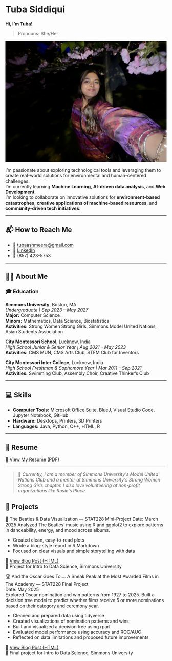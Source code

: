 # Tuba Siddiqui

**Hi, I’m Tuba!**  
> Pronouns: She/Her

![Tuba Siddiqui](CB4E336E-863A-4404-BA9C-5E28853736AF_1_105_c.jpeg)

I’m passionate about exploring technological tools and leveraging them to create real-world solutions for environmental and human-centered challenges.  
I’m currently learning **Machine Learning**, **AI-driven data analysis**, and **Web Development**.  
I’m looking to collaborate on innovative solutions for **environment-based catastrophes**, **creative applications of machine-based resources**, and **community-driven tech initiatives**.

---

## 📬 How to Reach Me

- 📧 tubaashmeera@gmail.com  
- 🔗 [LinkedIn](https://www.linkedin.com/in/-tubasiddiqui)  
- 📱 (857) 423-5753  

---

## 👩‍🎓 About Me

### 🎓 Education

**Simmons University**, Boston, MA  
*Undergraduate | Sep 2023 – May 2027*  
**Major:** Computer Science  
**Minors:** Mathematics, Data Science, Biostatistics  
**Activities:** Strong Women Strong Girls, Simmons Model United Nations, Asian Students Association  

**City Montessori School**, Lucknow, India  
*High School Junior & Senior Year | Aug 2021 – May 2023*  
**Activities:** CMS MUN, CMS Arts Club, STEM Club for Inventors  

**City Montessori Inter College**, Lucknow, India  
*High School Freshman & Sophomore Year | Mar 2011 – Sep 2021*  
**Activities:** Swimming Club, Assembly Choir, Creative Thinker’s Club  

---

## 💻 Skills

- **Computer Tools:** Microsoft Office Suite, BlueJ, Visual Studio Code, Jupyter Notebook, GitHub  
- **Hardware:** Desktops, Printers, 3D Printers  
- **Languages:** Java, Python, C++, HTML, R  

---

## 📄 Resume

[📄 View My Resume (PDF)](TubaS_Resume.pdf)

---

> 🌸 *Currently, I am a member of Simmons University's Model United Nations Club and a mentor at Simmons University's Strong Women Strong Girls chapter. I also love volunteering at non-profit organizations like Rosie's Place.*


## 🚀 Projects
🎵 The Beatles & Data Visualization — STAT228 Mini-Project
Date: March 2025
Analyzed The Beatles’ music using R and ggplot2 to explore patterns in danceability, energy, and mood across albums.

- Created clean, easy-to-read plots  
- Wrote a blog-style report in R Markdown  
- Focused on clear visuals and simple storytelling with data  

🔗 [View Blog Post (HTML)](https://binarytown.github.io/my_portfolio/The-Beatles.html)  
📁 Project for Intro to Data Science, Simmons University

🏆 And the Oscar Goes To.... A Sneak Peak at the Most Awarded Films in The Academy — STAT228 Final Project  
Date: May 2025  
Explored Oscar nomination and win patterns from 1927 to 2025. Built a decision tree model to predict whether films receive 5 or more nominations based on their category and ceremony year.

- Cleaned and prepared data using tidyverse  
- Created visualizations of nomination patterns and wins  
- Built and visualized a decision tree using rpart  
- Evaluated model performance using accuracy and ROC/AUC  
- Reflected on data limitations and proposed future improvements

🔗 [View Blog Post (HTML)]()  
📁 Final project for Intro to Data Science, Simmons University
